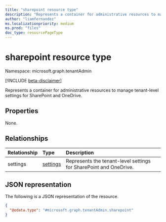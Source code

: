 ```yaml
---
title: "sharepoint resource type"
description: "Represents a container for administrative resources to manage tenant-level settings for SharePoint and OneDrive."
author: "liamfernandez"
ms.localizationpriority: medium
ms.prod: "files"
doc_type: resourcePageType
---
```


# sharepoint resource type

Namespace: microsoft.graph.tenantAdmin

[!INCLUDE [beta-disclaimer](../../includes/beta-disclaimer.md)]

Represents a container for administrative resources to manage tenant-level settings for SharePoint and OneDrive.

## Properties
None.

## Relationships
|Relationship|Type|Description|
|:---|:---|:---|
|settings|[settings](../resources/tenantadmin-settings.md)|Represents the tenant-level settings for SharePoint and OneDrive.|

## JSON representation
The following is a JSON representation of the resource.
<!-- {
  "blockType": "resource",
  "@odata.type": "microsoft.graph.tenantAdmin.sharepoint",
  "openType": false
}
-->
``` json
{
  "@odata.type": "#microsoft.graph.tenantAdmin.sharepoint"
}
```

